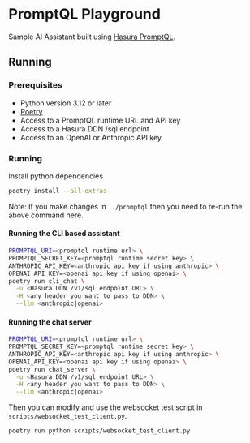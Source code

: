 # PromptQL Playground

Sample AI Assistant built using [Hasura PromptQL](../promptql).

## Running

### Prerequisites

- Python version 3.12 or later
- [Poetry](https://python-poetry.org/docs/) 
- Access to a PromptQL runtime URL and API key
- Access to a Hasura DDN /sql endpoint
- Access to an OpenAI or Anthropic API key

### Running

Install python dependencies

```bash
poetry install --all-extras
```

Note: If you make changes in `../promptql` then you need to re-run the above command here.

#### Running the CLI based assistant

```bash
PROMPTQL_URI=<promptql runtime url> \
PROMPTQL_SECRET_KEY=<promptql runtime secret key> \
ANTHROPIC_API_KEY=<anthropic api key if using anthropic> \
OPENAI_API_KEY=<openai api key if using openai> \
poetry run cli_chat \
  -u <Hasura DDN /v1/sql endpoint URL> \
  -H <any header you want to pass to DDN> \
  --llm <anthropic|openai>
```

#### Running the chat server

```bash
PROMPTQL_URI=<promptql runtime url> \
PROMPTQL_SECRET_KEY=<promptql runtime secret key> \
ANTHROPIC_API_KEY=<anthropic api key if using anthropic> \
OPENAI_API_KEY=<openai api key if using openai> \
poetry run chat_server \
  -u <Hasura DDN /v1/sql endpoint URL> \
  -H <any header you want to pass to DDN> \
  --llm <anthropic|openai>
```

Then you can modify and use the websocket test script in `scripts/websocket_test_client.py`.

```bash
poetry run python scripts/websocket_test_client.py
```